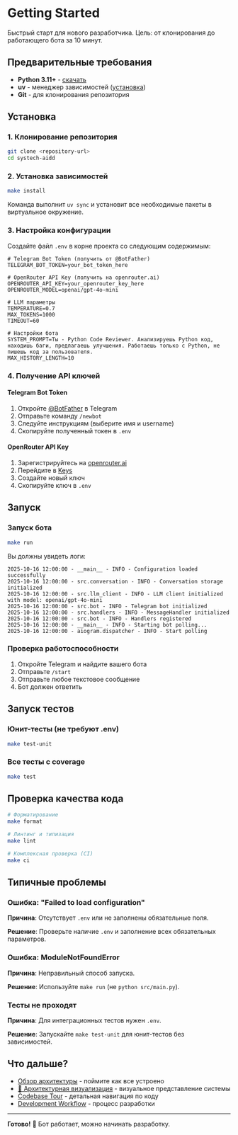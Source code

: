# Getting Started

Быстрый старт для нового разработчика. Цель: от клонирования до работающего бота за 10 минут.

## Предварительные требования

- **Python 3.11+** - [скачать](https://www.python.org/downloads/)
- **uv** - менеджер зависимостей ([установка](https://github.com/astral-sh/uv))
- **Git** - для клонирования репозитория

## Установка

### 1. Клонирование репозитория

```bash
git clone <repository-url>
cd systech-aidd
```

### 2. Установка зависимостей

```bash
make install
```

Команда выполнит `uv sync` и установит все необходимые пакеты в виртуальное окружение.

### 3. Настройка конфигурации

Создайте файл `.env` в корне проекта со следующим содержимым:

```env
# Telegram Bot Token (получить от @BotFather)
TELEGRAM_BOT_TOKEN=your_bot_token_here

# OpenRouter API Key (получить на openrouter.ai)
OPENROUTER_API_KEY=your_openrouter_key_here
OPENROUTER_MODEL=openai/gpt-4o-mini

# LLM параметры
TEMPERATURE=0.7
MAX_TOKENS=1000
TIMEOUT=60

# Настройки бота
SYSTEM_PROMPT=Ты - Python Code Reviewer. Анализируешь Python код, находишь баги, предлагаешь улучшения. Работаешь только с Python, не пишешь код за пользователя.
MAX_HISTORY_LENGTH=10
```

### 4. Получение API ключей

#### Telegram Bot Token

1. Откройте [@BotFather](https://t.me/BotFather) в Telegram
2. Отправьте команду `/newbot`
3. Следуйте инструкциям (выберите имя и username)
4. Скопируйте полученный токен в `.env`

#### OpenRouter API Key

1. Зарегистрируйтесь на [openrouter.ai](https://openrouter.ai/)
2. Перейдите в [Keys](https://openrouter.ai/keys)
3. Создайте новый ключ
4. Скопируйте ключ в `.env`

## Запуск

### Запуск бота

```bash
make run
```

Вы должны увидеть логи:

```
2025-10-16 12:00:00 - __main__ - INFO - Configuration loaded successfully
2025-10-16 12:00:00 - src.conversation - INFO - Conversation storage initialized
2025-10-16 12:00:00 - src.llm_client - INFO - LLM client initialized with model: openai/gpt-4o-mini
2025-10-16 12:00:00 - src.bot - INFO - Telegram bot initialized
2025-10-16 12:00:00 - src.handlers - INFO - MessageHandler initialized
2025-10-16 12:00:00 - src.bot - INFO - Handlers registered
2025-10-16 12:00:00 - __main__ - INFO - Starting bot polling...
2025-10-16 12:00:00 - aiogram.dispatcher - INFO - Start polling
```

### Проверка работоспособности

1. Откройте Telegram и найдите вашего бота
2. Отправьте `/start`
3. Отправьте любое текстовое сообщение
4. Бот должен ответить

## Запуск тестов

### Юнит-тесты (не требуют .env)

```bash
make test-unit
```

### Все тесты с coverage

```bash
make test
```

## Проверка качества кода

```bash
# Форматирование
make format

# Линтинг и типизация
make lint

# Комплексная проверка (CI)
make ci
```

## Типичные проблемы

### Ошибка: "Failed to load configuration"

**Причина**: Отсутствует `.env` или не заполнены обязательные поля.

**Решение**: Проверьте наличие `.env` и заполнение всех обязательных параметров.

### Ошибка: ModuleNotFoundError

**Причина**: Неправильный способ запуска.

**Решение**: Используйте `make run` (не `python src/main.py`).

### Тесты не проходят

**Причина**: Для интеграционных тестов нужен `.env`.

**Решение**: Запускайте `make test-unit` для юнит-тестов без зависимостей.

## Что дальше?

- [Обзор архитектуры](02_ARCHITECTURE_OVERVIEW.md) - поймите как все устроено
- [🎨 Архитектурная визуализация](../architecture_visualization.md) - визуальное представление системы
- [Codebase Tour](05_CODEBASE_TOUR.md) - детальная навигация по коду
- [Development Workflow](08_DEVELOPMENT_WORKFLOW.md) - процесс разработки

---

**Готово!** 🎉 Бот работает, можно начинать разработку.

